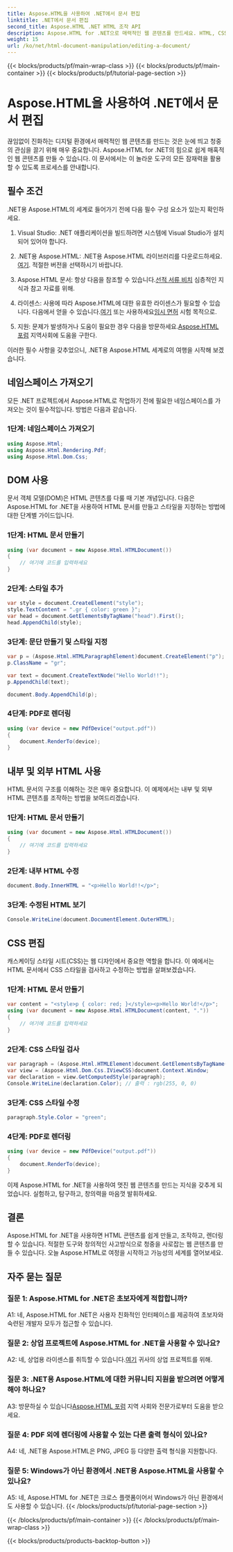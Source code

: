 ```yaml
---
title: Aspose.HTML을 사용하여 .NET에서 문서 편집
linktitle: .NET에서 문서 편집
second_title: Aspose.HTML .NET HTML 조작 API
description: Aspose.HTML for .NET으로 매력적인 웹 콘텐츠를 만드세요. HTML, CSS 등을 조작하는 방법을 알아보세요.
weight: 15
url: /ko/net/html-document-manipulation/editing-a-document/
---
```


{{< blocks/products/pf/main-wrap-class >}}
{{< blocks/products/pf/main-container >}}
{{< blocks/products/pf/tutorial-page-section >}}

# Aspose.HTML을 사용하여 .NET에서 문서 편집


끊임없이 진화하는 디지털 환경에서 매력적인 웹 콘텐츠를 만드는 것은 눈에 띄고 청중의 관심을 끌기 위해 매우 중요합니다. Aspose.HTML for .NET의 힘으로 쉽게 매혹적인 웹 콘텐츠를 만들 수 있습니다. 이 문서에서는 이 놀라운 도구의 모든 잠재력을 활용할 수 있도록 프로세스를 안내합니다.

## 필수 조건

.NET용 Aspose.HTML의 세계로 들어가기 전에 다음 필수 구성 요소가 있는지 확인하세요.

1. Visual Studio: .NET 애플리케이션을 빌드하려면 시스템에 Visual Studio가 설치되어 있어야 합니다.

2. .NET용 Aspose.HTML: .NET용 Aspose.HTML 라이브러리를 다운로드하세요.[여기](https://releases.aspose.com/html/net/). 적절한 버전을 선택하시기 바랍니다.

3.  Aspose.HTML 문서: 항상 다음을 참조할 수 있습니다.[선적 서류 비치](https://reference.aspose.com/html/net/) 심층적인 지식과 참고 자료를 위해.

4.  라이센스: 사용에 따라 Aspose.HTML에 대한 유효한 라이센스가 필요할 수 있습니다. 다음에서 얻을 수 있습니다.[여기](https://purchase.aspose.com/buy) 또는 사용하세요[임시 면허](https://purchase.aspose.com/temporary-license/) 시험 목적으로.

5.  지원: 문제가 발생하거나 도움이 필요한 경우 다음을 방문하세요.[Aspose.HTML 포럼](https://forum.aspose.com/) 지역사회에 도움을 구한다.

이러한 필수 사항을 갖추었으니, .NET용 Aspose.HTML 세계로의 여행을 시작해 보겠습니다.

## 네임스페이스 가져오기

모든 .NET 프로젝트에서 Aspose.HTML로 작업하기 전에 필요한 네임스페이스를 가져오는 것이 필수적입니다. 방법은 다음과 같습니다.

### 1단계: 네임스페이스 가져오기

```csharp
using Aspose.Html;
using Aspose.Html.Rendering.Pdf;
using Aspose.Html.Dom.Css;
```

## DOM 사용

문서 객체 모델(DOM)은 HTML 콘텐츠를 다룰 때 기본 개념입니다. 다음은 Aspose.HTML for .NET을 사용하여 HTML 문서를 만들고 스타일을 지정하는 방법에 대한 단계별 가이드입니다.

### 1단계: HTML 문서 만들기

```csharp
using (var document = new Aspose.Html.HTMLDocument())
{
    // 여기에 코드를 입력하세요
}
```

### 2단계: 스타일 추가

```csharp
var style = document.CreateElement("style");
style.TextContent = ".gr { color: green }";
var head = document.GetElementsByTagName("head").First();
head.AppendChild(style);
```

### 3단계: 문단 만들기 및 스타일 지정

```csharp
var p = (Aspose.Html.HTMLParagraphElement)document.CreateElement("p");
p.ClassName = "gr";

var text = document.CreateTextNode("Hello World!!");
p.AppendChild(text);

document.Body.AppendChild(p);
```

### 4단계: PDF로 렌더링

```csharp
using (var device = new PdfDevice("output.pdf"))
{
    document.RenderTo(device);
}
```

## 내부 및 외부 HTML 사용

HTML 문서의 구조를 이해하는 것은 매우 중요합니다. 이 예제에서는 내부 및 외부 HTML 콘텐츠를 조작하는 방법을 보여드리겠습니다.

### 1단계: HTML 문서 만들기

```csharp
using (var document = new Aspose.Html.HTMLDocument())
{
    // 여기에 코드를 입력하세요
}
```

### 2단계: 내부 HTML 수정

```csharp
document.Body.InnerHTML = "<p>Hello World!!</p>";
```

### 3단계: 수정된 HTML 보기

```csharp
Console.WriteLine(document.DocumentElement.OuterHTML);
```

## CSS 편집

캐스케이딩 스타일 시트(CSS)는 웹 디자인에서 중요한 역할을 합니다. 이 예에서는 HTML 문서에서 CSS 스타일을 검사하고 수정하는 방법을 살펴보겠습니다.

### 1단계: HTML 문서 만들기

```csharp
var content = "<style>p { color: red; }</style><p>Hello World!</p>";
using (var document = new Aspose.Html.HTMLDocument(content, "."))
{
    // 여기에 코드를 입력하세요
}
```

### 2단계: CSS 스타일 검사

```csharp
var paragraph = (Aspose.Html.HTMLElement)document.GetElementsByTagName("p").First();
var view = (Aspose.Html.Dom.Css.IViewCSS)document.Context.Window;
var declaration = view.GetComputedStyle(paragraph);
Console.WriteLine(declaration.Color); // 출력 : rgb(255, 0, 0)
```

### 3단계: CSS 스타일 수정

```csharp
paragraph.Style.Color = "green";
```

### 4단계: PDF로 렌더링

```csharp
using (var device = new PdfDevice("output.pdf"))
{
    document.RenderTo(device);
}
```

이제 Aspose.HTML for .NET을 사용하여 멋진 웹 콘텐츠를 만드는 지식을 갖추게 되었습니다. 실험하고, 탐구하고, 창의력을 마음껏 발휘하세요.

## 결론

Aspose.HTML for .NET을 사용하면 HTML 콘텐츠를 쉽게 만들고, 조작하고, 렌더링할 수 있습니다. 적절한 도구와 창의적인 사고방식으로 청중을 사로잡는 웹 콘텐츠를 만들 수 있습니다. 오늘 Aspose.HTML로 여정을 시작하고 가능성의 세계를 열어보세요.

## 자주 묻는 질문

### 질문 1: Aspose.HTML for .NET은 초보자에게 적합합니까?

A1: 네, Aspose.HTML for .NET은 사용자 친화적인 인터페이스를 제공하여 초보자와 숙련된 개발자 모두가 접근할 수 있습니다.

### 질문 2: 상업 프로젝트에 Aspose.HTML for .NET을 사용할 수 있나요?

 A2: 네, 상업용 라이센스를 취득할 수 있습니다.[여기](https://purchase.aspose.com/buy) 귀사의 상업 프로젝트를 위해.

### 질문 3: .NET용 Aspose.HTML에 대한 커뮤니티 지원을 받으려면 어떻게 해야 하나요?

 A3: 방문하실 수 있습니다[Aspose.HTML 포럼](https://forum.aspose.com/) 지역 사회와 전문가로부터 도움을 받으세요.

### 질문 4: PDF 외에 렌더링에 사용할 수 있는 다른 출력 형식이 있나요?

A4: 네, .NET용 Aspose.HTML은 PNG, JPEG 등 다양한 출력 형식을 지원합니다.

### 질문 5: Windows가 아닌 환경에서 .NET용 Aspose.HTML을 사용할 수 있나요?

A5: 네, Aspose.HTML for .NET은 크로스 플랫폼이어서 Windows가 아닌 환경에서도 사용할 수 있습니다.
{{< /blocks/products/pf/tutorial-page-section >}}

{{< /blocks/products/pf/main-container >}}
{{< /blocks/products/pf/main-wrap-class >}}

{{< blocks/products/products-backtop-button >}}
